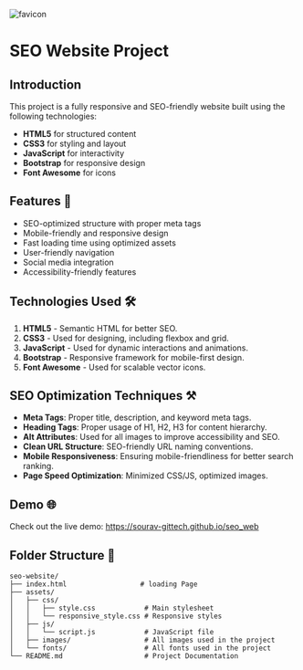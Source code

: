 ![favicon](https://github.com/user-attachments/assets/f2ae0219-87fb-42b8-9163-2da0ed911c21)
# SEO Website Project

## Introduction

This project is a fully responsive and SEO-friendly website built using the following technologies:

- **HTML5** for structured content
- **CSS3** for styling and layout
- **JavaScript** for interactivity
- **Bootstrap** for responsive design
- **Font Awesome** for icons

## Features 🚀

- SEO-optimized structure with proper meta tags
- Mobile-friendly and responsive design
- Fast loading time using optimized assets
- User-friendly navigation
- Social media integration
- Accessibility-friendly features

## Technologies Used 🛠️

1. **HTML5** - Semantic HTML for better SEO.
2. **CSS3** - Used for designing, including flexbox and grid.
3. **JavaScript** - Used for dynamic interactions and animations.
4. **Bootstrap** - Responsive framework for mobile-first design.
5. **Font Awesome** - Used for scalable vector icons.

## SEO Optimization Techniques ⚒

- **Meta Tags**: Proper title, description, and keyword meta tags.
- **Heading Tags**: Proper usage of H1, H2, H3 for content hierarchy.
- **Alt Attributes**: Used for all images to improve accessibility and SEO.
- **Clean URL Structure**: SEO-friendly URL naming conventions.
- **Mobile Responsiveness**: Ensuring mobile-friendliness for better search ranking.
- **Page Speed Optimization**: Minimized CSS/JS, optimized images.

## Demo 🌐

Check out the live demo: https://sourav-gittech.github.io/seo_web

## Folder Structure 📂

```
seo-website/
├── index.html                  # loading Page
├── assets/
│   ├── css/
│   │   ├── style.css            # Main stylesheet
│   │   └── responsive_style.css # Responsive styles
│   ├── js/
│   │   └── script.js            # JavaScript file
│   ├── images/                  # All images used in the project
│   └── fonts/                   # All fonts used in the project
└── README.md                    # Project Documentation  
```
